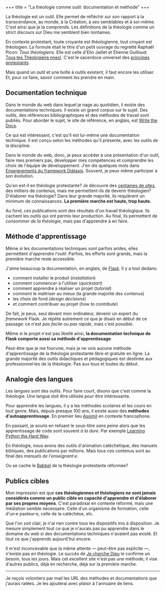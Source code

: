 +++
title = "La théologie comme outil: documentation et méthode"
+++

La théologie est un outil. Elle permet de réfléchir sur son rapport à la transcendance, au monde, à la Création, à ses semblables et à soi-même. C'est ainsi que je la comprends. Les définitions de la théologie comme un strict discours sur Dieu me semblent bien lointaines.

En contexte protestant, toute croyante est théologienne, tout croyant est théologien. La formule était le titre d'un petit ouvrage du regretté Raphaël Picon: *Tous théologiens*. Elle est celle d'Elio Jaillet et Étienne Guilloud: [Tous·tes Théologiens·nnes!](https://eliojaillet.ch/toustes-theologiensnnes/). C'est le sacerdoce universel des [principes protestants](/principes-protestants/).

Mais quand un outil et une boîte à outils existent, il faut encore les utiliser. Et, pour ce faire, savoir comment les prendre en main.

## Documentation technique

Dans le monde du web dans lequel je nage au quotidien, il existe des documentations techniques. Il existe un grand corpus sur le sujet. Des outils, des références bibliographiques et des méthodes de travail sont publiés. Pour aborder le sujet, le site de référence, en anglais, est [Write the Docs](https://www.writethedocs.org/).

Ce qui est intéressant, c'est qu'il est lui-même une documentation technique. Il est conçu selon les méthodes qu'il présente, avec les outils de la discipline.

Dans le monde du web, donc, je peux accéder à une présentation d'un outil, faire mes premiers pas, développer mes compétences et comprendre les choix de l'équipe de développement. J'en dis quelques mots dans [Enseignements du framework Diátaxis](https://nicolasfriedli.ch/blog/diataxis-introduction/). Souvent, je peux même participer à son évolution.

Qu'en est-il en théologie protestante? Je découvre des [centaines de sites](/liens/), des milliers de contenus, mais me permettent-ils de devenir théologien? D'élaborer ma théologie? Dans leur grande majorité, ils requièrent un minimum de connaissances. **La première marche est haute, trop haute.**

Au fond, ces publications sont des résultats d'un travail théologique. Ils cachent les outils qui ont permis leur production. Au final, ils permettent de *consommer de la théologie*, mais pas d'apprendre à en faire.

## Méthode d'apprentissage

Même si les documentations techniques sont parfois arides, elles permettent d'*apprendre l'outil*. Parfois, les efforts sont grands, mais la première marche reste accessible.

J'aime beaucoup la documentation, en anglais, de [Flask](https://flask.palletsprojects.com/en/3.0.x/). Il y a tout dedans:

- comment installer le produit (*installation*)
- comment commencer à l'utiliser (*quickstart*)
- comment apprendre à réaliser un projet (*tutorial*)
- comment le maîtriser au mieux (la grande majorité des contenus)
- les choix de fond (*design decisions*)
- et comment contribuer au projet (*how to contribute*)

De fait, je peux, seul devant mon ordinateur, devenir un expert du *framework* Flask. Je répète autrement ce que je disais en début de ce passage: ce n'est *pas facile* ou *pas rapide*, mais c'est *possible*.

Même si le projet n'est pas libellé ainsi, **la documentation technique de Flask comporte aussi sa méthode d'apprentissage**.

Peut-être que je me fourvoie, mais je ne vois aucune méthode d'apprentissage de la théologie protestante libre et gratuite en ligne. La grande majorité des outils didactiques et pédagogiques est destinée aux professionnel·les de la théologie. Pas aux tous et toutes du début.

## Analogie des langues

Les langues sont des outils. Pour faire court, disons que c'est comme la théologie. Une langue doit être utilisée pour être intéressante.

Pour apprendre les langues, il y a les méthodes scolaires et les cours en tout genre. Mais, depuis presque 100 ans, il existe aussi des **méthodes d'autoapprentissage**. En premier lieu [Assimil](https://fr.wikipedia.org/wiki/Assimil) en contexte francophone.

En passant, je souris en relisant le sous-titre *sans peine* alors que les apprentissage de code sont souvent *à la dure*. Par exemple [Learning Python the Hard Way](https://learnpythonthehardway.org/).

En théologie, nous avons des outils d'animation catéchétique, des manuels bibliques, des publications par millions. Mais tous ces contenus sont au final des *manuels de l'enseignant·e*.

Ou se cache le [Babbel](https://fr.wikipedia.org/wiki/Babbel) de la théologie protestante réformée?

## Publics cibles

Mon impression est que **ces théologiennes et théologiens ne sont jamais considérés comme un public cible en capacité d'apprendre et d'élaborer par ses propres moyens**. C'est paradoxal en contexte réformé, mais une médiation semble nécessaire. Celle d'un organisme de formation, celle d'un·e pasteur·e, celle de la catéchèse, etc.

Que l'on soit clair, je n'ai rien contre tous les dispositifs mis à disposition. Je mesure simplement tout ce que je n'aurais pas pu apprendre dans le domaine du web si des documentations techniques n'avaient pas existé. Et tout ce que j'apprends aujourd'hui encore.

Il m'est inconcevable que la même attente — peut-être pas explicite —, n'existe pas en théologie. Le succès de [Je cherche Dieu](https://jecherchedieu.ch/) le confirme un besoin, tous les jours. Mais cet excellent site n'est pas une méthode; il vise d'autres publics, déjà en recherche, déjà sur la première marche.

----

Je reçois volontiers par mail les URL des méthodes et documentations que j'aurais ratées. Je les ajouterai avec plaisir à l'annuaire de liens.
